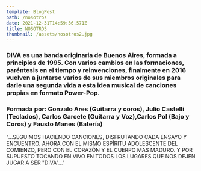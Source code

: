 ```yaml
---
template: BlogPost
path: /nosotros
date: 2021-12-31T14:59:36.571Z
title: NOSOTROS
thumbnail: /assets/nosotros2.jpg
---
```

### DIVA es una banda originaria de Buenos Aires, formada a principios de 1995. Con varios cambios en las formaciones, paréntesis en el tiempo y reinvenciones, finalmente en 2016 vuelven a juntarse varios de sus miembros originales para darle una segunda vida a esta idea musical de canciones propias en formato Power-Pop.

### [](https://express.adobe.com/page/4snYjC6zRZATk/#formada-por-gonzalo-ares-guitarra-y-coros-julio-castelli-teclados-carlos-garcete-guitarra-y-vozcarlos-pol-bajo-y-coros-y-homero-rivas-bater%C3%ADa "Copy anchor link")Formada por: Gonzalo Ares (Guitarra y coros), Julio Castelli (Teclados), Carlos Garcete (Guitarra y Voz),Carlos Pol (Bajo y Coros) y Fausto Manes (Batería)

"...SEGUIMOS HACIENDO CANCIONES, DISFRUTANDO CADA ENSAYO Y ENCUENTRO. AHORA CON EL MISMO ESPÍRITU ADOLESCENTE DEL COMIENZO, PERO CON EL CORAZÓN Y EL CUERPO MAS MADURO. Y POR SUPUESTO TOCANDO EN VIVO EN TODOS LOS LUGARES QUE NOS DEJEN JUGAR A SER "DIVA"..."
